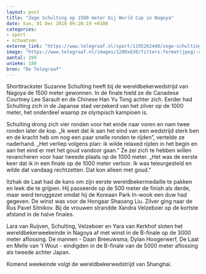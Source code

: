 ```yaml
---
layout: post
title: "Zege Schulting op 1500 meter bij World Cup in Nagoya"
date: Sun, 01 Dec 2019 09:20:19 +0100
categories: 
- sport 
- schaatsen 
externe_link: "https://www.telegraaf.nl/sport/1195262449/zege-schulting-op-1500-meter-bij-world-cup-in-nagoya"
image: "https://www.telegraaf.nl/images/1200x630/filters:format(jpeg):quality(80)/cdn-kiosk-api.telegraaf.nl/b51aa3cc-142e-11ea-b1d4-0217670beecd.JPG"
aantal: 289
unieke: 180
bron: "De Telegraaf"
---
```


<p class="intro">Shorttrackster Suzanne Schulting heeft bij de wereldbekerwedstrijd van Nagoya de 1500 meter gewonnen. In de finale hield ze de Canadese Courtney Lee Sarault en de Chinese Han Yu Tong achter zich. Eerder had Schulting zich in de Japanse stad verzekerd van het zilver op de 1000 meter, het onderdeel waarop ze olympisch kampioen is.</p> <p>Schulting drong zich vier ronden voor het einde naar voren en nam twee ronden later de kop. „Ik weet dat ik aan het eind van een wedstrijd sterk ben en de kracht heb om nog een paar snelle ronden te rijden”, vertelde ze naderhand. „Het verliep volgens plan: ik wilde relaxed rijden in het begin en aan het eind er met het goud vandoor gaan.” Ze zei zich te hebben willen revancheren voor haar tweede plaats op de 1000 meter. „Het was de eerste keer dat ik in een finale op de 1000 meter verloor. Ik was teleurgesteld en wilde dat vandaag rechtzetten. Dat kon alleen met goud.”</p><p>Itzhak de Laat had de kans om zijn eerste wereldbekermedaille te pakken en leek die te grijpen. Hij passeerde op de 500 meter de finish als derde, maar werd teruggezet omdat hij de Koreaan Park In-wook een duw had gegeven. De winst was voor de Hongaar Shaoang Liu. Zilver ging naar de Rus Pavel Sitnikov. Bij de vrouwen strandde Xandra Velzeboer op de kortste afstand in de halve finales.</p><p>Lara van Ruijven, Schulting, Velzeboer en Yara van Kerkhof sloten het wereldbekerweekeinde in Nagoya af met winst in de B-finale op de 3000 meter aflossing. De mannen - Daan Breeuwsma, Dylan Hoogerwerf, De Laat en Melle van ’t Wout - eindigden in de B-finale van de 5000 meter aflossing als tweede achter Japan.</p><p>Komend weekeinde volgt de wereldbekerwedstrijd van Shanghai.</p>
